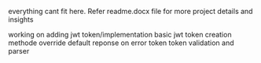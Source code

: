 everything cant fit here. Refer readme.docx file for more project details and insights

working on adding jwt token/implementation
basic jwt token creation methode
override default reponse on error token
token validation and parser
